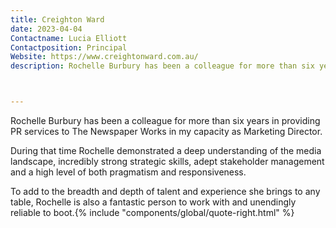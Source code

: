 ```yaml
---
title: Creighton Ward
date: 2023-04-04
Contactname: Lucia Elliott
Contactposition: Principal
Website: https://www.creightonward.com.au/
description: Rochelle Burbury has been a colleague for more than six years in providing PR services to The Newspaper Works in my capacity as Marketing Director.



---
```




Rochelle Burbury has been a colleague for more than six years in providing PR services to The Newspaper Works in my capacity as Marketing Director.

During that time Rochelle demonstrated a deep understanding of the media landscape, incredibly strong strategic skills, adept stakeholder management and a high level of both pragmatism and responsiveness.

To add to the breadth and depth of talent and experience she brings to any table, Rochelle is also a fantastic person to work with and unendingly reliable to boot.<span class="rightfloat">{% include "components/global/quote-right.html" %}</span>
